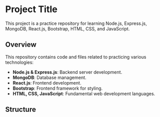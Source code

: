 # Project Title

This project is a practice repository for learning Node.js, Express.js, MongoDB, React.js, Bootstrap, HTML, CSS, and JavaScript.

## Overview

This repository contains code and files related to practicing various technologies:

- **Node.js & Express.js**: Backend server development.
- **MongoDB**: Database management.
- **React.js**: Frontend development.
- **Bootstrap**: Frontend framework for styling.
- **HTML, CSS, JavaScript**: Fundamental web development languages.

## Structure

